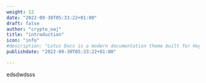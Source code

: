 ```yaml
---
weight: 12
date: "2022-09-30T05:33:22+01:00"
draft: false
author: "crypto_oaj"
title: "introduction"
icon: "info"
#description: "Lotus Docs is a modern documentation theme built for Hugo."
publishdate: "2022-09-30T05:33:22+01:00"

---
```



edsdwdsss